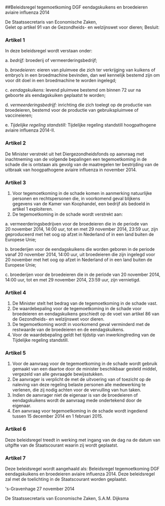 <meta http-equiv='Content-Type' content='text/html; charset=utf-8' />

##Beleidsregel tegemoetkoming DGF eendagskuikens en broedeieren aviaire influenza 2014

De Staatssecretaris van Economische Zaken,  
Gelet op artikel 91 van de Gezondheids- en welzijnswet voor dieren;
Besluit:    

### Artikel  1  

In deze beleidsregel wordt verstaan onder: 

a.  *bedrijf:* broederij of vermeerderingsbedrijf;  

b.  *broedeieren:* eieren van pluimvee die zich ter verkrijging van kuikens of embryo’s in een broedmachine bevinden, dan wel kennelijk bestemd zijn om voor dit doel in een broedmachine te worden ingelegd;  

c.  *eendagskuikens:* levend pluimvee bestemd om binnen 72 uur na geboorte als eendagskuiken geplaatst te worden;  

d.  *vermeerderingsbedrijf:* inrichting die zich toelegt op de productie van broedeieren, bestemd voor de productie van gebruikspluimvee of vaccineieren;  

e.  *Tijdelijke regeling standstill:* Tijdelijke regeling standstill hoogpathogene aviaire influenza 2014-II.   

### Artikel  2  

De Minister verstrekt uit het Diergezondheidsfonds op aanvraag met inachtneming van de volgende bepalingen een tegemoetkoming in de schade die is ontstaan als gevolg van de maatregelen ter bestrijding van de uitbraak van hoogpathogene aviaire influenza in november 2014. 

### Artikel  3  

1.  Voor tegemoetkoming in de schade komen in aanmerking natuurlijke personen en rechtspersonen die, in voorkomend geval blijkens gegevens van de Kamer van Koophandel, een bedrijf als bedoeld in artikel 1 exploiteren.   
2.  De tegemoetkoming in de schade wordt verstrekt aan: 

a. vermeerderingsbedrijven voor de broedeieren die in de periode van 20 november 2014, 14:00 uur, tot en met 29 november 2014, 23:59 uur, zijn geproduceerd met het oog op afzet in Nederland of in een land buiten de Europese Unie;  

b. broederijen voor de eendagskuikens die worden geboren in de periode vanaf 20 november 2014, 14:00 uur, uit broedeieren die zijn ingelegd voor 20 november met het oog op afzet in Nederland of in een land buiten de Europese Unie;  

c. broederijen voor de broedeieren die in de periode van 20 november 2014, 14:00 uur, tot en met 29 november 2014, 23:59 uur, zijn vernietigd.    

### Artikel  4  

1.  De Minister stelt het bedrag van de tegemoetkoming in de schade vast.   
2.  De waardebepaling voor de tegemoetkoming in de schade voor broedeieren en eendagskuikens geschiedt op de voet van artikel 86 van de Gezondheids- en welzijnswet voor dieren.   
3.  De tegemoetkoming wordt in voorkomend geval verminderd met de restwaarde van de broedeieren en de eendagskuikens.   
4.  Voor de waardebepaling geldt het tijdstip van inwerkingtreding van de Tijdelijke regeling standstill.  

### Artikel  5  

1.  Voor de aanvraag voor de tegemoetkoming in de schade wordt gebruik gemaakt van een daartoe door de minister beschikbaar gesteld middel, vergezeld van alle gevraagde bewijsstukken.   
2.  De aanvrager is verplicht de met de uitvoering van of toezicht op de naleving van deze regeling belaste personen alle medewerking te verlenen, die zij nodig achten voor de vervulling van hun taken.   
3.  Indien de aanvrager niet de eigenaar is van de broedeieren of eendagskuikens wordt de aanvraag mede ondertekend door de eigenaar.   
4.  Een aanvraag voor tegemoetkoming in de schade wordt ingediend tussen 15 december 2014 en 1 februari 2015.  

### Artikel  6  

Deze beleidsregel treedt in werking met ingang van de dag na de datum van uitgifte van de Staatscourant waarin zij wordt geplaatst. 

### Artikel  7  

Deze beleidsregel wordt aangehaald als: Beleidsregel tegemoetkoming DGF eendagskuikens en broedeieren aviaire influenza 2014. 
Deze beleidsregel zal met de toelichting in de Staatscourant worden geplaatst.   

's-Gravenhage 
27 november 2014   

De 
Staatssecretaris van Economische Zaken, 
S.A.M. Dijksma     
